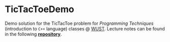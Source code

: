 # TicTacToeDemo

Demo solution for the TicTacToe problem for *Programming Techniques* (introduction to `C++` language) classes @ [WUST](http://pwr.edu.pl/en/).
Lecture notes can be found in the following [**repository**](https://github.com/andywiecko/Techniki-Programowania/wiki).

